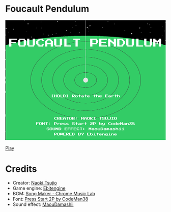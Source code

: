 # Foucault Pendulum

![Foucault Pendulum](https://github.com/tsujio/game-foucault-pendulum/blob/main/image.png?raw=true)

[Play](https://game.tsujio.org/game.html?title=foucault-pendulum)

# Credits

- Creator: [Naoki Tsujio](https://www.tsujio.org/)
- Game engine: [Ebitengine](https://ebitengine.org/)
- BGM: [Song Maker - Chrome Music Lab](https://musiclab.chromeexperiments.com/Song-Maker/)
- Font: [Press Start 2P by CodeMan38](https://fonts.google.com/specimen/Press+Start+2P)
- Sound effect: [MaouDamashii](https://maou.audio/)